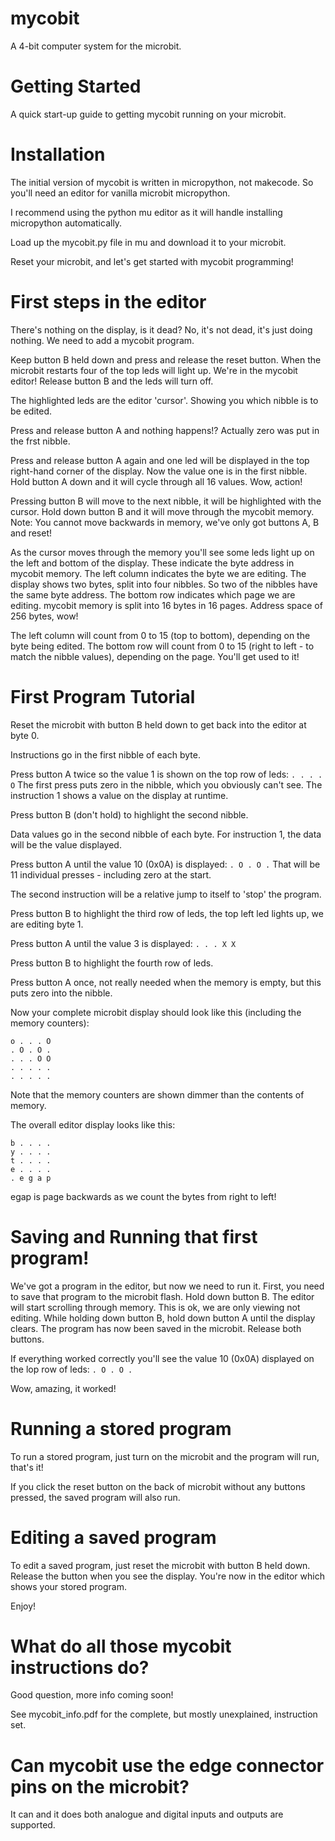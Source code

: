 # mycobit
A 4-bit computer system for the microbit.

# Getting Started
A quick start-up guide to getting mycobit running on your microbit.

# Installation
The initial version of mycobit is written in micropython, not makecode.
So you'll need an editor for vanilla microbit micropython.

I recommend using the python mu editor as it will handle installing micropython automatically.

Load up the mycobit.py file in mu and download it to your microbit.

Reset your microbit, and let's get started with mycobit programming!

# First steps in the editor
There's nothing on the display, is it dead?
No, it's not dead, it's just doing nothing. We need to add a mycobit program.

Keep button B held down and press and release the reset button.
When the microbit restarts four of the top leds will light up. We're in the mycobit editor!
Release button B and the leds will turn off.

The highlighted leds are the editor 'cursor'. Showing you which nibble is to be edited.

Press and release button A and nothing happens!? Actually zero was put in the frst nibble.

Press and release button A again and one led  will be displayed in the top right-hand corner of the display. Now the value one is in the first nibble.
Hold button A down and it will cycle through all 16 values. Wow, action!

Pressing button B will move to the next nibble, it will be highlighted with the cursor.
Hold down button B and it will move through the mycobit memory.
Note: You cannot move backwards in memory, we've only got buttons A, B and reset!

As the cursor moves through the memory you'll see some leds light up on the left and bottom of the display. These indicate the byte address in mycobit memory.
The left column indicates the byte we are editing. The display shows two bytes, split into four nibbles. So two of the nibbles have the same byte address.
The bottom row indicates which page we are editing. mycobit memory is split into 16 bytes in 16 pages. Address space of 256 bytes, wow!

The left column will count from 0 to 15 (top to bottom), depending on the byte being edited.
The bottom row will count from 0 to 15 (right to left - to match the nibble values), depending on the page.
You'll get used to it!

# First Program Tutorial

Reset the microbit with button B held down to get back into the editor at byte 0.

Instructions go in the first nibble of each byte.

Press button A twice so the value 1 is shown on the top row of leds: ``. . . . O``
The first press puts zero in the nibble, which you obviously can't see.
The instruction 1 shows a value on the display at runtime.

Press button B (don't hold) to highlight the second nibble.

Data values go in the second nibble of each byte.
For instruction 1, the data will be the value displayed.

Press button A until the value 10 (0x0A) is displayed: ``. O . O .``
That will be 11 individual presses - including zero at the start.
 
The second instruction will be a relative jump to itself to 'stop' the program.

Press button B to highlight the third row of leds, the top left led lights up, we are editing byte 1.

Press button A until the value 3 is displayed: ``. . . X X``

Press button B to highlight the fourth row of leds.

Press button A once, not really needed when the memory is empty, but this puts zero into the nibble.

Now your complete microbit display should look like this (including the memory counters):

``o . . . O`` <br/>
``. O . O .`` <br/>
``. . . O O`` <br/>
``. . . . .`` <br/>
``. . . . .`` <br/>

Note that the memory counters are shown dimmer than the contents of memory.

The overall editor display looks like this:

``b . . . .`` <br/>
``y . . . .`` <br/>
``t . . . .`` <br/>
``e . . . .`` <br/>
``. e g a p`` <br/>

egap is page backwards as we count the bytes from right to left!


# Saving and Running that first program!

We've got a program in the editor, but now we need to run it.
First, you need to save that program to the microbit flash.
Hold down button B. The editor will start scrolling through memory. This is ok, we are only viewing not editing.
While holding down button B, hold down button A until the display clears.
The program has now been saved in the microbit.
Release both buttons.

If everything worked correctly you'll see the value 10 (0x0A) displayed on the lop row of leds: ``. O . O .``

Wow, amazing, it worked!

# Running a stored program

To run a stored program, just turn on the microbit and the program will run, that's it!

If you click the reset button on the back of microbit without any buttons pressed, the saved program will also run.

# Editing a saved program

To edit a saved program, just reset the microbit with button B held down. Release the button when you see the display.
You're now in the editor which shows your stored program.

Enjoy!

# What do all those mycobit instructions do?

Good question, more info coming soon!

See mycobit_info.pdf for the complete, but mostly unexplained, instruction set.

# Can mycobit use the edge connector pins on the microbit?

It can and it does both analogue and digital inputs and outputs are supported. 

